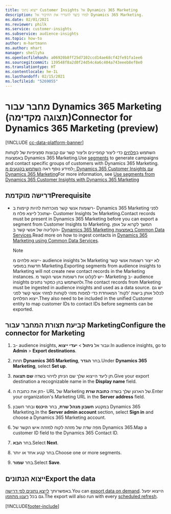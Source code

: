 ```yaml
---
title: ייצוא נתוני Customer Insights אל Dynamics 365 Marketing
description: למדו כיצד להגדיר את החיבור אל Dynamics 365 Marketing.
ms.date: 02/01/2021
ms.reviewer: philk
ms.service: customer-insights
ms.subservice: audience-insights
ms.topic: how-to
author: m-hartmann
ms.author: mhart
manager: shellyha
ms.openlocfilehash: a06920b8ff25d7102ccd14ae68cf42fe91fa1ee6
ms.sourcegitcommit: 139548f8a2d0f24d54c4a6c404a743eeeb8ef8e0
ms.translationtype: HT
ms.contentlocale: he-IL
ms.lasthandoff: 02/15/2021
ms.locfileid: "5269055"
---
```

# <a name="connector-for-dynamics-365-marketing-preview"></a><span data-ttu-id="a9987-103">מחבר עבור Dynamics 365 Marketing (תצוגה מקדימה)</span><span class="sxs-lookup"><span data-stu-id="a9987-103">Connector for Dynamics 365 Marketing (preview)</span></span>

[!INCLUDE [cc-data-platform-banner](../includes/cc-data-platform-banner.md)]

<span data-ttu-id="a9987-104">השתמש ב[פלחים](segments.md) כדי ליצור קמפיינים וליצור קשר עם קבוצות ספציפיות של לקוחות באמצעות Dynamics 365 Marketing.</span><span class="sxs-lookup"><span data-stu-id="a9987-104">Use [segments](segments.md) to generate campaigns and contact specific groups of customers with Dynamics 365 Marketing.</span></span> <span data-ttu-id="a9987-105">למידע נוסף ראה [השתמש בקטעים מ- Dynamics 365 Customer Insights עם Dynamics 365 Marketing](https://docs.microsoft.com/dynamics365/marketing/customer-insights-segments)</span><span class="sxs-lookup"><span data-stu-id="a9987-105">For more information, see [Use segments from Dynamics 365 Customer Insights with Dynamics 365 Marketing](https://docs.microsoft.com/dynamics365/marketing/customer-insights-segments)</span></span>

## <a name="prerequisite"></a><span data-ttu-id="a9987-106">דרישה מוקדמת</span><span class="sxs-lookup"><span data-stu-id="a9987-106">Prerequisite</span></span>

- <span data-ttu-id="a9987-107">רשומות אנשי קשר מוכרחות להיות קיימות ב- Dynamics 365 Marketing לפני שתוכל לייצא פלח מ- Customer Insights אל Marketing.</span><span class="sxs-lookup"><span data-stu-id="a9987-107">Contact records must be present in Dynamics 365 Marketing before you can export a segment from Customer Insights to Marketing.</span></span> <span data-ttu-id="a9987-108">המשך לקרוא על אופן הקליטה של אנשי קשר ב- [Dynamics 365 Marketing באמצעות Common Data Services](connect-power-query.md).</span><span class="sxs-lookup"><span data-stu-id="a9987-108">Read more on how to ingest contacts in [Dynamics 365 Marketing using Common Data Services](connect-power-query.md).</span></span>

  > [!NOTE]
  > <span data-ttu-id="a9987-109">ייצוא פלחים מ- audience insights אל Marketing לא ייצור רשומות אנשי קשר חדשות במופעי Marketing.</span><span class="sxs-lookup"><span data-stu-id="a9987-109">Exporting segments from audience insights to Marketing will not create new contact records in the Marketing instances.</span></span> <span data-ttu-id="a9987-110">יש לקלוט את רשומות אנשי הקשר מ- Marketing ב- audience insights ולהשתמש בהן כמקור נתונים.</span><span class="sxs-lookup"><span data-stu-id="a9987-110">The contact records from Marketing must be ingested in audience insights and used as a data source.</span></span> <span data-ttu-id="a9987-111">יש גם לכלול אותן בישות 'לקוח' המאוחדת כדי למפות מזהי לקוחות למזהי אנשי קשר לפני ייצוא הפלחים.</span><span class="sxs-lookup"><span data-stu-id="a9987-111">They also need to be included in the unified Customer entity to map customer IDs to contact IDs before segments can be exported.</span></span>

## <a name="configure-the-connector-for-marketing"></a><span data-ttu-id="a9987-112">קביעת תצורת המחבר עבור Marketing</span><span class="sxs-lookup"><span data-stu-id="a9987-112">Configure the connector for Marketing</span></span>

1. <span data-ttu-id="a9987-113">ב- audience insights, עבור אל **ניהול** > **יעדי ייצוא**.</span><span class="sxs-lookup"><span data-stu-id="a9987-113">In audience insights, go to **Admin** > **Export destinations**.</span></span>

1. <span data-ttu-id="a9987-114">תחת **Dynamics 365 Marketing**, בחר **הגדר**.</span><span class="sxs-lookup"><span data-stu-id="a9987-114">Under **Dynamics 365 Marketing**, select **Set up**.</span></span>

1. <span data-ttu-id="a9987-115">תן ליעד הייצוא שלך שם הניתן לזיהוי בשדה **שם תצוגה**.</span><span class="sxs-lookup"><span data-stu-id="a9987-115">Give your export destination a recognizable name in the **Display name** field.</span></span>

1. <span data-ttu-id="a9987-116">הזן את כתובת ה- URL של Marketing של הארגון שלך בשדה **כתובת שרת**.</span><span class="sxs-lookup"><span data-stu-id="a9987-116">Enter your organization's Marketing URL in the **Server address** field.</span></span>

1. <span data-ttu-id="a9987-117">במקטע **חשבון מנהל שרת**, בחר **היכנס** ובחר חשבון Dynamics 365 Marketing.</span><span class="sxs-lookup"><span data-stu-id="a9987-117">In the **Server admin account** section, select **Sign in** and choose a Dynamics 365 Marketing account.</span></span>

1. <span data-ttu-id="a9987-118">מפה שדה של מזהה לקוח למזהה איש הקשר של Dynamics 365.</span><span class="sxs-lookup"><span data-stu-id="a9987-118">Map a customer ID field to the Dynamics 365 Contact ID.</span></span>

1. <span data-ttu-id="a9987-119">בחר **הבא**.</span><span class="sxs-lookup"><span data-stu-id="a9987-119">Select **Next**.</span></span>

1. <span data-ttu-id="a9987-120">בחר קטע אחד או יותר.</span><span class="sxs-lookup"><span data-stu-id="a9987-120">Choose one or more segments.</span></span>

1. <span data-ttu-id="a9987-121">בחר **שמור**.</span><span class="sxs-lookup"><span data-stu-id="a9987-121">Select **Save**.</span></span>

## <a name="export-the-data"></a><span data-ttu-id="a9987-122">ייצוא הנתונים</span><span class="sxs-lookup"><span data-stu-id="a9987-122">Export the data</span></span>

<span data-ttu-id="a9987-123">באפשרותך [לייצא נתונים לפי דרישה](export-destinations.md).</span><span class="sxs-lookup"><span data-stu-id="a9987-123">You can [export data on demand](export-destinations.md).</span></span> <span data-ttu-id="a9987-124">הייצוא יפעל גם בכל [רענון מתוזמן](system.md#schedule-tab).</span><span class="sxs-lookup"><span data-stu-id="a9987-124">The export will also run with every [scheduled refresh](system.md#schedule-tab).</span></span>


[!INCLUDE[footer-include](../includes/footer-banner.md)]